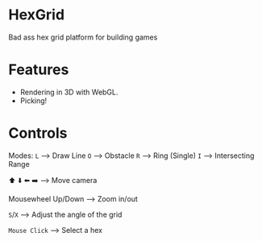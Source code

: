 HexGrid
=======

Bad ass hex grid platform for building games


Features
========

 * Rendering in 3D with WebGL.
 * Picking!


Controls
========

Modes:
`L` --> Draw Line
`O` --> Obstacle
`R` --> Ring (Single)
`I` --> Intersecting Range

:arrow_up: :arrow_down: :arrow_left: :arrow_right: --> Move camera

Mousewheel Up/Down --> Zoom in/out

`S`/`X` --> Adjust the angle of the grid

`Mouse Click` --> Select a hex
